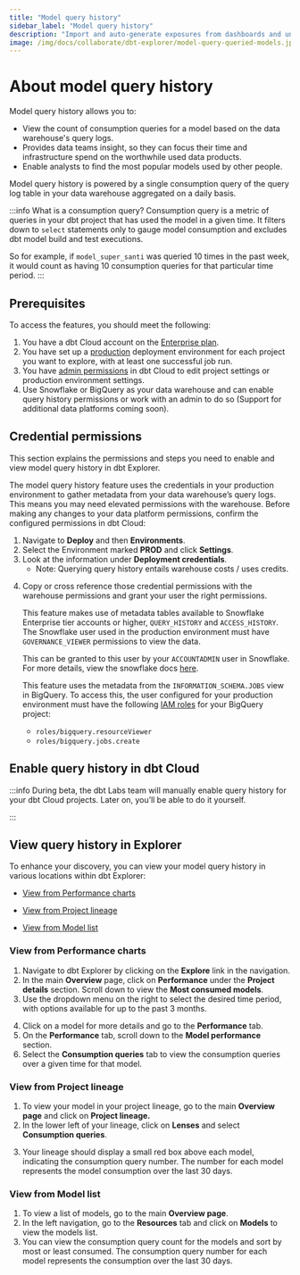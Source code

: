```yaml
---
title: "Model query history"
sidebar_label: "Model query history"
description: "Import and auto-generate exposures from dashboards and understand how models are used in downstream tools for a richer lineage."
image: /img/docs/collaborate/dbt-explorer/model-query-queried-models.jpg
---
```


# About model query history <Lifecycle status='beta' />

Model query history allows you to:

- View the count of consumption queries for a model based on the data warehouse's query logs.
- Provides data teams insight, so they can focus their time and infrastructure spend on the worthwhile used data products.
- Enable analysts to find the most popular models used by other people.

Model query history is powered by a single consumption query of the query log table in your data warehouse aggregated on a daily basis. 

:::info What is a consumption query?
Consumption query is a metric of queries in your dbt project that has used the model in a given time. It filters down to `select` statements only to gauge model consumption and excludes dbt model build and test executions.

So for example, if `model_super_santi` was queried 10 times in the past week, it would count as having 10 consumption queries for that particular time period.
:::

## Prerequisites

To access the features, you should meet the following:

1. You have a dbt Cloud account on the [Enterprise plan](https://www.getdbt.com/pricing/).
2. You have set up a [production](https://docs.getdbt.com/docs/deploy/deploy-environments#set-as-production-environment) deployment environment for each project you want to explore, with at least one successful job run. 
3. You have [admin permissions](/docs/cloud/manage-access/enterprise-permissions) in dbt Cloud to edit project settings or production environment settings.
4. Use Snowflake or BigQuery as your data warehouse and can enable query history permissions or work with an admin to do so (Support for additional data platforms coming soon).

## Credential permissions

This section explains the permissions and steps you need to enable and view model query history in dbt Explorer.

The model query history feature uses the credentials in your production environment to gather metadata from your data warehouse’s query logs. This means you may need elevated permissions with the warehouse. Before making any changes to your data platform permissions, confirm the configured permissions in dbt Cloud:

1. Navigate to **Deploy** and then **Environments**.
2. Select the Environment marked **PROD** and click **Settings**.
3. Look at the information under **Deployment credentials**. 
   - Note: Querying query history entails warehouse costs / uses credits.
<Lightbox src="/img/docs/collaborate/dbt-explorer/model-query-credentials.jpg" width="50%" title="Confirm your deployment credentials in your environment settings page." />

4. Copy or cross reference those credential permissions with the warehouse permissions and grant your user the right permissions.

    <Expandable alt_header="For Snowflake">

    This feature makes use of metadata tables available to Snowflake Enterprise tier accounts or higher, `QUERY_HISTORY` and `ACCESS_HISTORY`. The Snowflake user used in the production environment must have `GOVERNANCE_VIEWER` permissions to view the data. 

    This can be granted to this user by your `ACCOUNTADMIN` user in Snowflake. For more details, view the snowflake docs [here](https://docs.snowflake.com/en/sql-reference/account-usage#enabling-other-roles-to-use-schemas-in-the-snowflake-database).

    </Expandable>

    <Expandable alt_header="For BigQuery">

    This feature uses the metadata from the `INFORMATION_SCHEMA.JOBS` view in BigQuery. To access this, the user configured for your production environment must have the following [IAM roles](https://cloud.google.com/bigquery/docs/access-control) for your BigQuery project:

    - `roles/bigquery.resourceViewer`
    - `roles/bigquery.jobs.create`

    </Expandable>

## Enable query history in dbt Cloud

:::info
During beta, the dbt Labs team will manually enable query history for your dbt Cloud projects. Later on, you’ll be able to do it yourself.

:::
<!--
1. Navigate to **Deploy** and then **Environments**.
2. Select the environment marked **PROD** and click **Settings**. 
3. Enable the checkbox for query history in **General Settings**. 
4. Click the **Test** button to validate the deployment credentials permissions are sufficient to support query history.
-->

## View query history in Explorer

To enhance your discovery, you can view your model query history in various locations within dbt Explorer:
- [View from Performance charts](#view-from-performance-charts) 
* [View from Project lineage](#view-from-project-lineage) 
- [View from Model list](#view-from-model-list) 

### View from Performance charts

1. Navigate to dbt Explorer by clicking on the **Explore** link in the navigation.
2. In the main **Overview** page, click on **Performance** under the **Project details** section. Scroll down to view the **Most consumed models**.
3. Use the dropdown menu on the right to select the desired time period, with options available for up to the past 3 months. 

<Lightbox src="/img/docs/collaborate/dbt-explorer/most-consumed-models.jpg" width="85%" title="View most consumed models on the 'Performance' page in dbt Explorer." />

4. Click on a model for more details and go to the **Performance** tab.
5. On the **Performance** tab, scroll down to the **Model performance** section. 
6. Select the **Consumption queries** tab to view the consumption queries over a given time for that model. 
<Lightbox src="/img/docs/collaborate/model-consumption-queries.jpg" width="85%" title="View consumption queries over time for a given model." />

### View from Project lineage

1. To view your model in your project lineage, go to the main **Overview page** and click on **Project lineage.**
2. In the lower left of your lineage, click on **Lenses** and select **Consumption queries**. 
<Lightbox src="/img/docs/collaborate/dbt-explorer/model-consumption-lenses.jpg" width="85%" title="View model consumption queries in your lineage using the 'Lenses' feature." />

3. Your lineage should display a small red box above each model, indicating the consumption query number. The number for each model represents the model consumption over the last 30 days.

### View from Model list

1. To view a list of models, go to the main **Overview page**.
2. In the left navigation, go to the **Resources** tab and click on **Models** to view the models list.
3. You can view the consumption query count for the models and sort by most or least consumed. The consumption query number for each model represents the consumption over the last 30 days.
<Lightbox src="/img/docs/collaborate/dbt-explorer/model-consumption-list.jpg" width="85%" title="View models consumption in the 'Models' list page under the 'Consumption' column." />
